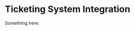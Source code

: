 [title]: # (Ticketing System Integration)
[tags]: # (XXX)
[priority]: # (2700)

# Ticketing System Integration

Something here.
